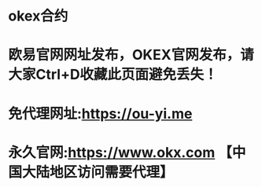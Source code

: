 # okex合约

# 欧易官网网址发布，OKEX官网发布，请大家Ctrl+D收藏此页面避免丢失！

# 免代理网址:https://ou-yi.me

# 永久官网:https://www.okx.com 【中国大陆地区访问需要代理】

